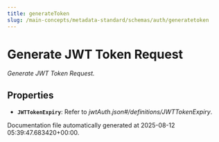 ```yaml
---
title: generateToken
slug: /main-concepts/metadata-standard/schemas/auth/generatetoken
---
```


# Generate JWT Token Request

*Generate JWT Token Request.*

## Properties

- **`JWTTokenExpiry`**: Refer to *jwtAuth.json#/definitions/JWTTokenExpiry*.


Documentation file automatically generated at 2025-08-12 05:39:47.683420+00:00.

